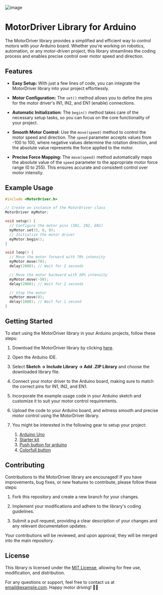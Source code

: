 ![image](https://github.com/Samartic/Arduino-Object-oriented-Librairies/assets/113354976/e27fa5da-4fb1-486b-a9e6-f8142def4d3a)
# MotorDriver Library for Arduino

The MotorDriver library provides a simplified and efficient way to control motors with your Arduino board. Whether you're working on robotics, automation, or any motor-driven project, this library streamlines the coding process and enables precise control over motor speed and direction.

## Features

- **Easy Setup:** With just a few lines of code, you can integrate the MotorDriver library into your project effortlessly.

- **Motor Configuration:** The `set()` method allows you to define the pins for the motor driver's IN1, IN2, and EN1 (enable) connections.

- **Automatic Initialization:** The `begin()` method takes care of the necessary setup tasks, so you can focus on the core functionality of your project.

- **Smooth Motor Control:** Use the `move(speed)` method to control the motor speed and direction. The `speed` parameter accepts values from -100 to 100, where negative values determine the rotation direction, and the absolute value represents the force applied to the motor.

- **Precise Force Mapping:** The `move(speed)` method automatically maps the absolute value of the `speed` parameter to the appropriate motor force range (0 to 255). This ensures accurate and consistent control over motor intensity.

## Example Usage

```cpp
#include <MotorDriver.h>

// Create an instance of the MotorDriver class
MotorDriver myMotor;

void setup() {
  // Configure the motor pins (IN1, IN2, EN1)
  myMotor.set(5, 6, 9);
  // Initialize the motor driver
  myMotor.begin();
}

void loop() {
  // Move the motor forward with 70% intensity
  myMotor.move(70);
  delay(2000); // Wait for 2 seconds

  // Move the motor backward with 50% intensity
  myMotor.move(-50);
  delay(2000); // Wait for 2 seconds

  // Stop the motor
  myMotor.move(0);
  delay(1000); // Wait for 1 second
}
```

## Getting Started

To start using the MotorDriver library in your Arduino projects, follow these steps:

1. Download the MotorDriver library by clicking [here](https://github.com/username/motor-driver-library/archive/main.zip).

2. Open the Arduino IDE.

3. Select **Sketch → Include Library → Add .ZIP Library** and choose the downloaded library file.

4. Connect your motor driver to the Arduino board, making sure to match the correct pins for IN1, IN2, and EN1.

5. Incorporate the example usage code in your Arduino sketch and customize it to suit your motor control requirements.

6. Upload the code to your Arduino board, and witness smooth and precise motor control using the MotorDriver library.

7. You might be interested in the following gear to setup your project:
   1. [Arduino Uno](https://amzn.to/3Q3OnJc)
   2. [Starter kit](https://amzn.to/44T1EIL)
   3. [Push button for arduino](https://amzn.to/3pKBLMo)
   4. [Colorfull button](https://amzn.to/3rBTC8H)

## Contributing

Contributions to the MotorDriver library are encouraged! If you have improvements, bug fixes, or new features to contribute, please follow these steps:

1. Fork this repository and create a new branch for your changes.

2. Implement your modifications and adhere to the library's coding guidelines.

3. Submit a pull request, providing a clear description of your changes and any relevant documentation updates.

Your contributions will be reviewed, and upon approval, they will be merged into the main repository.

## License

This library is licensed under the [MIT License](LICENSE), allowing for free use, modification, and distribution.

For any questions or support, feel free to contact us at [email@example.com](mailto:email@example.com). Happy motor driving! 🚗💨
